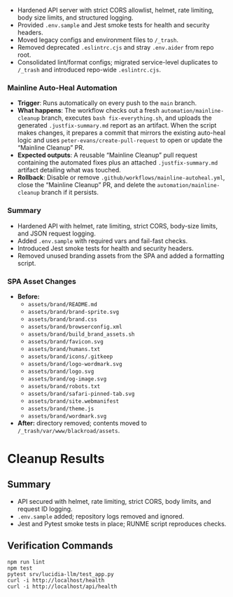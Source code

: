 <!-- FILE: CLEANUP_RESULTS.md -->

- Hardened API server with strict CORS allowlist, helmet, rate limiting, body size limits, and structured logging.
- Provided `.env.sample` and Jest smoke tests for health and security headers.
- Moved legacy configs and environment files to `/_trash`.
- Removed deprecated `.eslintrc.cjs` and stray `.env.aider` from repo root.
- Consolidated lint/format configs; migrated service-level duplicates to `/_trash` and introduced repo-wide `.eslintrc.cjs`.

### Mainline Auto-Heal Automation

- **Trigger**: Runs automatically on every push to the `main` branch.
- **What happens**: The workflow checks out a fresh `automation/mainline-cleanup` branch, executes `bash fix-everything.sh`, and uploads the generated `.justfix-summary.md` report as an artifact. When the script makes changes, it prepares a commit that mirrors the existing auto-heal logic and uses `peter-evans/create-pull-request` to open or update the “Mainline Cleanup” PR.
- **Expected outputs**: A reusable “Mainline Cleanup” pull request containing the automated fixes plus an attached `.justfix-summary.md` artifact detailing what was touched.
- **Rollback**: Disable or remove `.github/workflows/mainline-autoheal.yml`, close the “Mainline Cleanup” PR, and delete the `automation/mainline-cleanup` branch if it persists.
<!-- FILE: CLEANUP_RESULTS.md -->

### Summary

- Hardened API with helmet, rate limiting, strict CORS, body-size limits, and JSON request logging.
- Added `.env.sample` with required vars and fail-fast checks.
- Introduced Jest smoke tests for health and security headers.
- Removed unused branding assets from the SPA and added a formatting script.

### SPA Asset Changes

- **Before:**
  - `assets/brand/README.md`
  - `assets/brand/brand-sprite.svg`
  - `assets/brand/brand.css`
  - `assets/brand/browserconfig.xml`
  - `assets/brand/build_brand_assets.sh`
  - `assets/brand/favicon.svg`
  - `assets/brand/humans.txt`
  - `assets/brand/icons/.gitkeep`
  - `assets/brand/logo-wordmark.svg`
  - `assets/brand/logo.svg`
  - `assets/brand/og-image.svg`
  - `assets/brand/robots.txt`
  - `assets/brand/safari-pinned-tab.svg`
  - `assets/brand/site.webmanifest`
  - `assets/brand/theme.js`
  - `assets/brand/wordmark.svg`
- **After:** directory removed; contents moved to `/_trash/var/www/blackroad/assets`.
# Cleanup Results

## Summary

- API secured with helmet, rate limiting, strict CORS, body limits, and request ID logging.
- `.env.sample` added; repository logs removed and ignored.
- Jest and Pytest smoke tests in place; RUNME script reproduces checks.

## Verification Commands

```
npm run lint
npm test
pytest srv/lucidia-llm/test_app.py
curl -i http://localhost/health
curl -i http://localhost/api/health
```

